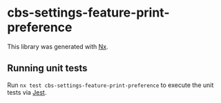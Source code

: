 # cbs-settings-feature-print-preference

This library was generated with [Nx](https://nx.dev).

## Running unit tests

Run `nx test cbs-settings-feature-print-preference` to execute the unit tests via [Jest](https://jestjs.io).
